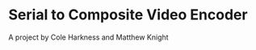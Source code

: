 Serial to Composite Video Encoder
=================================
A project by Cole Harkness and Matthew Knight
